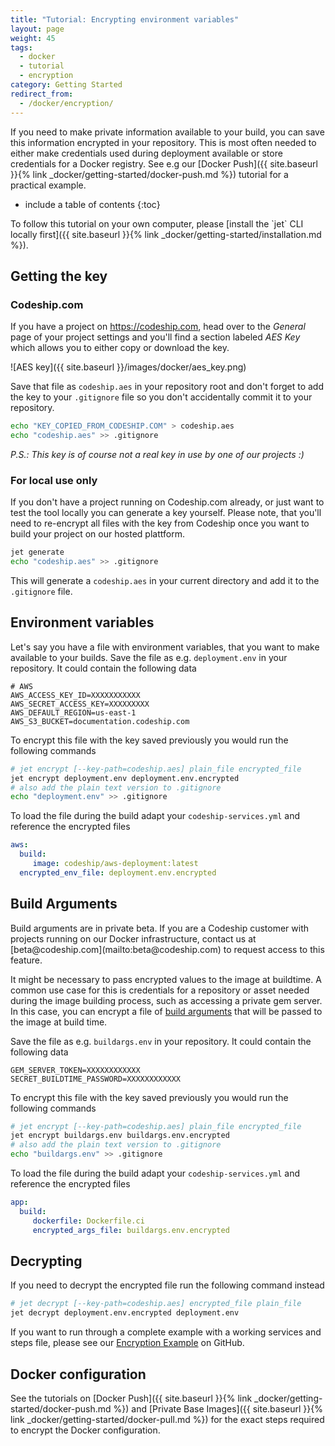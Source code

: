 ```yaml
---
title: "Tutorial: Encrypting environment variables"
layout: page
weight: 45
tags:
  - docker
  - tutorial
  - encryption
category: Getting Started
redirect_from:
  - /docker/encryption/
---
```


If you need to make private information available to your build, you can save this information encrypted in your repository. This is most often needed to either make credentials used during deployment available or store credentials for a Docker registry. See e.g our [Docker Push]({{ site.baseurl }}{% link _docker/getting-started/docker-push.md %}) tutorial for a practical example.

* include a table of contents
{:toc}

<div class="info-block">
To follow this tutorial on your own computer, please [install the `jet` CLI locally first]({{ site.baseurl }}{% link _docker/getting-started/installation.md %}).
</div>

## Getting the key

### Codeship.com

If you have a project on https://codeship.com, head over to the _General_ page of your project settings and you'll find a section labeled _AES Key_ which allows you to either copy or download the key.

![AES key]({{ site.baseurl }}/images/docker/aes_key.png)

Save that file as `codeship.aes` in your repository root and don't forget to add the key to your `.gitignore` file so you don't accidentally commit it to your repository.

```bash
echo "KEY_COPIED_FROM_CODESHIP.COM" > codeship.aes
echo "codeship.aes" >> .gitignore
```

_P.S.: This key is of course not a real key in use by one of our projects :)_

### For local use only

If you don't have a project running on Codeship.com already, or just want to test the tool locally you can generate a key yourself. Please note, that you'll need to re-encrypt all files with the key from Codeship once you want to build your project on our hosted plattform.

```bash
jet generate
echo "codeship.aes" >> .gitignore
```

This will generate a `codeship.aes` in your current directory and add it to the `.gitignore` file.

## Environment variables

Let's say you have a file with environment variables, that you want to make available to your builds. Save the file as e.g. `deployment.env` in your repository. It could contain the following data

```
# AWS
AWS_ACCESS_KEY_ID=XXXXXXXXXXX
AWS_SECRET_ACCESS_KEY=XXXXXXXXX
AWS_DEFAULT_REGION=us-east-1
AWS_S3_BUCKET=documentation.codeship.com
```

To encrypt this file with the key saved previously you would run the following commands

```bash
# jet encrypt [--key-path=codeship.aes] plain_file encrypted_file
jet encrypt deployment.env deployment.env.encrypted
# also add the plain text version to .gitignore
echo "deployment.env" >> .gitignore
```

To load the file during the build adapt your `codeship-services.yml` and reference the encrypted files

```yaml
aws:
  build:
     image: codeship/aws-deployment:latest
  encrypted_env_file: deployment.env.encrypted
```

## Build Arguments

<div class="info-block">
Build arguments are in private beta. If you are a Codeship customer with projects running on our Docker infrastructure, contact us at [beta@codeship.com](mailto:beta@codeship.com) to request access to this feature.
</div>


It might be necessary to pass encrypted values to the image at buildtime. A common use case for this is credentials for a repository or asset needed during the image building process, such as accessing a private gem server. In this case, you can encrypt a file of [build arguments](https://docs.docker.com/compose/compose-file/#/args) that will be passed to the image at build time.

Save the file as e.g. `buildargs.env` in your repository. It could contain the following data

```
GEM_SERVER_TOKEN=XXXXXXXXXXXX
SECRET_BUILDTIME_PASSWORD=XXXXXXXXXXXX
```

To encrypt this file with the key saved previously you would run the following commands

```bash
# jet encrypt [--key-path=codeship.aes] plain_file encrypted_file
jet encrypt buildargs.env buildargs.env.encrypted
# also add the plain text version to .gitignore
echo "buildargs.env" >> .gitignore
```

To load the file during the build adapt your `codeship-services.yml` and reference the encrypted files

```yaml
app:
  build:
     dockerfile: Dockerfile.ci
     encrypted_args_file: buildargs.env.encrypted
```

## Decrypting

If you need to decrypt the encrypted file run the following command instead

```bash
# jet decrypt [--key-path=codeship.aes] encrypted_file plain_file
jet decrypt deployment.env.encrypted deployment.env
```

If you want to run through a complete example with a working services and steps file, please see our [Encryption Example](https://github.com/codeship/codeship-tool-examples/tree/master/11.encrypted-aes) on GitHub.

## Docker configuration

See the tutorials on [Docker Push]({{ site.baseurl }}{% link _docker/getting-started/docker-push.md %}) and [Private Base Images]({{ site.baseurl }}{% link _docker/getting-started/docker-pull.md %}) for the exact steps required to encrypt the Docker configuration.
